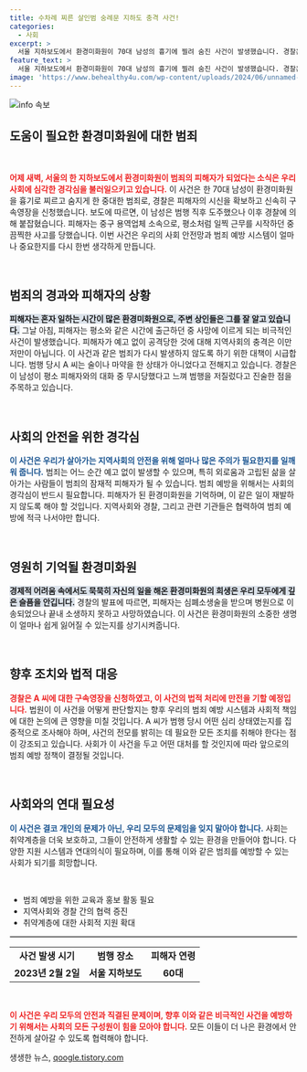 ```yaml
---
title: 수차례 찌른 살인범 숭례문 지하도 충격 사건!
categories:
  - 사회
excerpt: >
  서울 지하보도에서 환경미화원이 70대 남성의 흉기에 찔려 숨진 사건이 발생했습니다. 경찰은 남성을 긴급 체포하고 구속영장을 신청했으며, 피해자는 다발성 자창으로 사망한 것으로 확인됐습니다. 범행 이유는 피해자가 자신을 무시했다는 것으로, 사건의 전말을 파헤치고 있습니다.
feature_text: >
  서울 지하보도에서 환경미화원이 70대 남성의 흉기에 찔려 숨진 사건이 발생했습니다. 경찰은 남성을 긴급 체포하고 구속영장을 신청했으며, 피해자는 다발성 자창으로 사망한 것으로 확인됐습니다. 범행 이유는 피해자가 자신을 무시했다는 것으로, 사건의 전말을 파헤치고 있습니다.
image: 'https://www.behealthy4u.com/wp-content/uploads/2024/06/unnamed-file.png'
---
```


<p><img src="https://www.behealthy4u.com/wp-content/uploads/2024/06/unnamed-file.png" alt="info 속보" /></p>

<h2 data-ke-size="size26">도움이 필요한 환경미화원에 대한 범죄</h2>

<p data-ke-size="size16">&nbsp;</p>

<p><b><span style="color: #ee2323;">어제 새벽, 서울의 한 지하보도에서 환경미화원이 범죄의 피해자가 되었다는 소식은 우리 사회에 심각한 경각심을 불러일으키고 있습니다.</span></b> 이 사건은 한 70대 남성이 환경미화원을 흉기로 찌르고 숨지게 한 중대한 범죄로, 경찰은 피해자의 시신을 확보하고 신속히 구속영장을 신청했습니다. 보도에 따르면, 이 남성은 범행 직후 도주했으나 이후 경찰에 의해 붙잡혔습니다. 피해자는 중구 용역업체 소속으로, 평소처럼 일찍 근무를 시작하던 중 끔찍한 사고를 당했습니다. 이번 사건은 우리의 사회 안전망과 범죄 예방 시스템이 얼마나 중요한지를 다시 한번 생각하게 만듭니다.</p>

<p data-ke-size="size16">&nbsp;</p>

<h2 data-ke-size="size26">범죄의 경과와 피해자의 상황</h2>

<p><b><span style="background-color: #21538527;">피해자는 혼자 일하는 시간이 많은 환경미화원으로, 주변 상인들은 그를 잘 알고 있습니다.</span></b> 그날 아침, 피해자는 평소와 같은 시간에 출근하던 중 사망에 이르게 되는 비극적인 사건이 발생했습니다. 피해자가 예고 없이 공격당한 것에 대해 지역사회의 충격은 이만저만이 아닙니다. 이 사건과 같은 범죄가 다시 발생하지 않도록 하기 위한 대책이 시급합니다. 범행 당시 A 씨는 술이나 마약을 한 상태가 아니었다고 전해지고 있습니다. 경찰은 이 남성이 평소 피해자와의 대화 중 무시당했다고 느껴 범행을 저질렀다고 진술한 점을 주목하고 있습니다.</p>

<p data-ke-size="size16">&nbsp;</p>

<h2 data-ke-size="size26">사회의 안전을 위한 경각심</h2>

<p><b><span style="color: #1a5490;">이 사건은 우리가 살아가는 지역사회의 안전을 위해 얼마나 많은 주의가 필요한지를 일깨워 줍니다.</span></b> 범죄는 어느 순간 예고 없이 발생할 수 있으며, 특히 외로움과 고립된 삶을 살아가는 사람들이 범죄의 잠재적 피해자가 될 수 있습니다. 범죄 예방을 위해서는 사회의 경각심이 반드시 필요합니다. 피해자가 된 환경미화원을 기억하며, 이 같은 일이 재발하지 않도록 해야 할 것입니다. 지역사회와 경찰, 그리고 관련 기관들은 협력하여 범죄 예방에 적극 나서야만 합니다. </p>

<p data-ke-size="size16">&nbsp;</p>

<h2 data-ke-size="size26">영원히 기억될 환경미화원</h2>

<p><b><span style="background-color: #21538527;">경제적 어려움 속에서도 묵묵히 자신의 일을 해온 환경미화원의 희생은 우리 모두에게 깊은 슬픔을 안깁니다.</span></b> 경찰의 발표에 따르면, 피해자는 심폐소생술을 받으며 병원으로 이송되었으나 끝내 소생하지 못하고 사망하였습니다. 이 사건은 환경미화원의 소중한 생명이 얼마나 쉽게 잃어질 수 있는지를 상기시켜줍니다. </p>

<p data-ke-size="size16">&nbsp;</p>

<h2 data-ke-size="size26">향후 조치와 법적 대응</h2>

<p><b><span style="color: #ee2323;">경찰은 A 씨에 대한 구속영장을 신청하였고, 이 사건의 법적 처리에 만전을 기할 예정입니다.</span></b> 법원이 이 사건을 어떻게 판단할지는 향후 우리의 범죄 예방 시스템과 사회적 책임에 대한 논의에 큰 영향을 미칠 것입니다. A 씨가 범행 당시 어떤 심리 상태였는지를 집중적으로 조사해야 하며, 사건의 전모를 밝히는 데 필요한 모든 조치를 취해야 한다는 점이 강조되고 있습니다. 사회가 이 사건을 두고 어떤 대처를 할 것인지에 따라 앞으로의 범죄 예방 정책이 결정될 것입니다.</p>

<p data-ke-size="size16">&nbsp;</p>

<h2 data-ke-size="size26">사회와의 연대 필요성</h2>

<p><b><span style="color: #1a5490;">이 사건은 결코 개인의 문제가 아닌, 우리 모두의 문제임을 잊지 말아야 합니다.</span></b> 사회는 취약계층을 더욱 보호하고, 그들이 안전하게 생활할 수 있는 환경을 만들어야 합니다. 다양한 지원 시스템과 연대의식이 필요하며, 이를 통해 이와 같은 범죄를 예방할 수 있는 사회가 되기를 희망합니다. </p>

<p data-ke-size="size16">&nbsp;</p>

<ul>
    <li>범죄 예방을 위한 교육과 홍보 활동 필요</li>
    <li>지역사회와 경찰 간의 협력 증진</li>
    <li>취약계층에 대한 사회적 지원 확대</li>
</ul>

<hr style="border: 1px solid #ccc;">

<table style="width: 100%; border-collapse: collapse;">
    <tr>
        <td style="text-align: center; height: 17px;"><b>사건 발생 시기</b></td>
        <td style="text-align: center; height: 17px;"><b>범행 장소</b></td>
        <td style="text-align: center; height: 17px;"><b>피해자 연령</b></td>
    </tr>
    <tr>
        <td style="text-align: center; height: 17px;"><b>2023년 2월 2일</b></td>
        <td style="text-align: center; height: 17px;"><b>서울 지하보도</b></td>
        <td style="text-align: center; height: 17px;"><b>60대</b></td>
    </tr>
</table>

<p data-ke-size="size16">&nbsp;</p>

<p><b><span style="color: #ee2323;">이 사건은 우리 모두의 안전과 직결된 문제이며, 향후 이와 같은 비극적인 사건을 예방하기 위해서는 사회의 모든 구성원이 힘을 모아야 합니다.</span></b> 모든 이들이 더 나은 환경에서 안전하게 살아갈 수 있도록 협력해야 합니다.</p>
생생한 뉴스, <a href="https://qoogle.tistory.com" rel="dofollow">qoogle.tistory.com</a>



